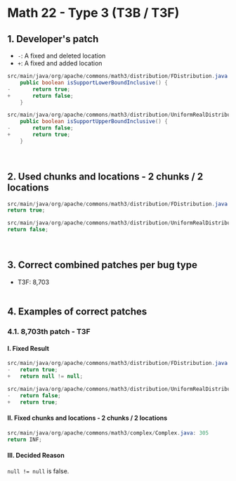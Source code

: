 # Math 22 - Type 3 (T3B / T3F)

## 1. Developer's patch
* `-`: A fixed and deleted location
* `+`: A fixed and added location
```java
src/main/java/org/apache/commons/math3/distribution/FDistribution.java: 274-276
    public boolean isSupportLowerBoundInclusive() {
-       return true;
+       return false;
    }
```

```java
src/main/java/org/apache/commons/math3/distribution/UniformRealDistribution.java: 183-185
    public boolean isSupportUpperBoundInclusive() {
-       return false;
+       return true;
    }
```
<br>

## 2. Used chunks and locations - 2 chunks / 2 locations
```java
src/main/java/org/apache/commons/math3/distribution/FDistribution.java: 275
return true;
```

```java
src/main/java/org/apache/commons/math3/distribution/UniformRealDistribution.java: 184
return false;
```
<br>

## 3. Correct combined patches per bug type
* T3F: 8,703
<br><br>

## 4. Examples of correct patches
### 4.1. 8,703th patch - T3F
#### I. Fixed Result
```java
src/main/java/org/apache/commons/math3/distribution/FDistribution.java: 275
-   return true;
+   return null != null;
```

```java
src/main/java/org/apache/commons/math3/distribution/UniformRealDistribution.java: 184
-   return false;
+   return true;
```

#### II. Fixed chunks and locations - 2 chunks / 2 locations
```java
src/main/java/org/apache/commons/math3/complex/Complex.java: 305
return INF;
```

#### III. Decided Reason
```null != null``` is false.
<br><br>